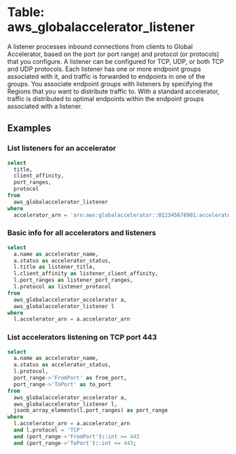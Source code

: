 # Table: aws_globalaccelerator_listener

A listener processes inbound connections from clients to Global Accelerator, based on the port (or port range) and
protocol (or protocols) that you configure. A listener can be configured for TCP, UDP, or both TCP and UDP protocols.
Each listener has one or more endpoint groups associated with it, and traffic is forwarded to endpoints in one of
the groups. You associate endpoint groups with listeners by specifying the Regions that you want to distribute traffic
to. With a standard accelerator, traffic is distributed to optimal endpoints within the endpoint groups associated
with a listener.

## Examples

### List listeners for an accelerator

```sql
select
  title,
  client_affinity,
  port_ranges,
  protocol
from
  aws_globalaccelerator_listener
where
  accelerator_arn = 'arn:aws:globalaccelerator::012345678901:accelerator/1234abcd'
```

### Basic info for all accelerators and listeners

```sql
select
  a.name as accelerator_name,
  a.status as accelerator_status,
  l.title as listener_title,
  l.client_affinity as listener_client_affinity,
  l.port_ranges as listener_port_ranges,
  l.protocol as listener_protocol
from
  aws_globalaccelerator_accelerator a,
  aws_globalaccelerator_listener l
where
  l.accelerator_arn = a.accelerator_arn
```

### List accelerators listening on TCP port 443

```sql
select
  a.name as accelerator_name,
  a.status as accelerator_status,
  l.protocol,
  port_range->'FromPort' as from_port,
  port_range->'ToPort' as to_port
from
  aws_globalaccelerator_accelerator a,
  aws_globalaccelerator_listener l,
  jsonb_array_elements(l.port_ranges) as port_range
where
  l.accelerator_arn = a.accelerator_arn
  and l.protocol = 'TCP'
  and (port_range->'FromPort')::int >= 443
  and (port_range->'ToPort')::int <= 443;
```
